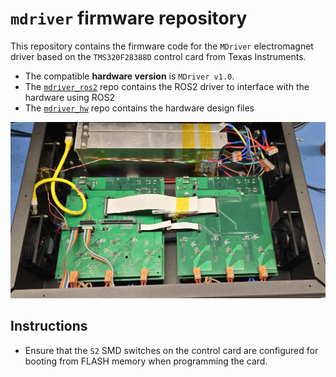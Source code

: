 # `mdriver` firmware repository
This repository contains the firmware code for the `MDriver` electromagnet driver based on the `TMS320F28388D` control card from Texas Instruments.

- The compatible **hardware version** is `MDriver v1.0`.
- The [`mdriver_ros2`](https://github.com/dvarx/mdriver_ros2) repo contains the ROS2 driver to interface with the hardware using ROS2
- The [`mdriver_hw`](https://github.com/dvarx/mdriver_hw) repo contains the hardware design files

![alt text](./img/mdriver_hw.jpg)

## Instructions
- Ensure that the `S2` SMD switches on the control card are configured for booting from FLASH memory when programming the card.